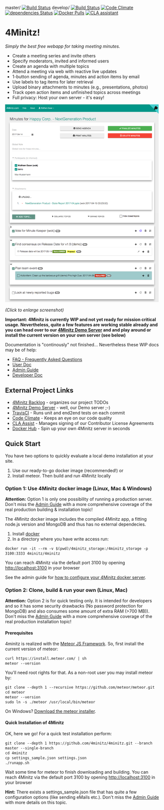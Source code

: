 
master/ [![Build Status](https://travis-ci.org/4minitz/4minitz.svg?branch=master)](https://travis-ci.org/4minitz/4minitz)
develop/ [![Build Status](https://travis-ci.org/4minitz/4minitz.svg?branch=develop)](https://travis-ci.org/4minitz/4minitz)
[![Code Climate](https://codeclimate.com/github/4minitz/4minitz/badges/gpa.svg)](https://codeclimate.com/github/4minitz/4minitz)
[![dependencies Status](https://david-dm.org/4minitz/4minitz/status.svg)](https://david-dm.org/4minitz/4minitz)
[![Docker Pulls](https://img.shields.io/docker/pulls/4minitz/4minitz.svg)](https://hub.docker.com/r/4minitz/4minitz/)
[![CLA assistant](https://cla-assistant.io/readme/badge/4minitz/4minitz)](https://cla-assistant.io/4minitz/4minitz)


# 4Minitz!

*Simply the best free webapp for taking meeting minutes.*

* Create a meeting series and invite others
* Specify moderators, invited and informed users
* Create an agenda with multiple topics
* Attend a meeting via web with reactive live updates
* 1-button sending of agenda, minutes and action items by email 
* Use labels to tag items for later retrieval
* Upload binary attachments to minutes (e.g., presentations, photos)
* Track open action items and unfinished topics across meetings
* Full privacy: Host your own server - it's easy!

<a href="https://raw.githubusercontent.com/4minitz/4minitz/develop/doc/4minitz_screenshot.png"><img src="https://raw.githubusercontent.com/4minitz/4minitz/develop/doc/4minitz_screenshot.png" width="500" ></a>

*(Click to enlarge screenshot)*


**Important: 4Minitz is currently WIP and not yet ready for mission critical usage. 
Nevertheless, quite a few features are working stable already and you can head over to our
[4Minitz Demo Server](https://www.4minitz.com) and and play around or install the current 
version on your own server (see below)** 

Documentation is "continously" not finished... Nevertheless these WIP docs may be of help:

* [FAQ - Frequently Asked Questions](doc/faq.md)
* [User Doc](doc/user/usermanual.md)
* [Admin Guide](doc/admin/adminguide.md)
* [Developer Doc](doc/developer/developermanual.md)

## External Project Links
* [4Minitz Backlog](https://github.com/4minitz/4minitz/projects/1) - organizes our project TODOs
* [4Minitz Demo Server](https://www.4minitz.com) - well, our Demo server ;-)
* [TravisCI](https://travis-ci.org/4minitz/4minitz) - Runs unit and end2end tests on each commit
* [Code Climate](https://codeclimate.com/github/4minitz/4minitz) - Keeps an eye on our code quality 
* [CLA Assist](https://cla-assistant.io/4minitz/4minitz) - Manages signing of our Contributor License Agreements 
* [Docker Hub](https://hub.docker.com/r/4minitz/4minitz/) - Spin up your own 4Minitz server in seconds 



## Quick Start
You have two options to quickly evaluate a local demo 
installation at your site.

1. Use our ready-to-go docker image (recommended!) or
1. Install meteor. Then build and run 4Minitz locally


### Option 1: Use 4Minitz docker image (Linux, Mac & Windows)
**Attention:** Option 1 is only one possibility of running a production
server.
Don't miss the [Admin Guide](doc/admin/adminguide.md)
with a more comprehensive coverage of the real production
building & installation topic!

The 4Minitz docker image includes the compiled 4Minitz app, a fitting 
node.js version and MongoDB and thus has no external dependecies.

1. Install [docker](https://docs.docker.com/engine/installation/)
2. In a directory where you have write access run:
```
docker run -it --rm -v $(pwd)/4minitz_storage:/4minitz_storage -p 3100:3333 4minitz/4minitz
```
You can reach 4Minitz via the default port 3100 by opening 
[http://localhost:3100](http://localhost:3100) in your browser

See the admin guide for
[how to configure your 4Minitz docker server](doc/admin/adminguide.md#production-running---with-docker).


### Option 2: Clone, build & run your own (Linux, Mac)
**Attention:** Option 2 is for quick testing only.
It is intended for developers and so it has some security drawbacks (No
password protection for MongoDB) and also consumes some amount of extra RAM
(>700 MB)). Don't miss the [Admin Guide](doc/admin/adminguide.md)
with a more comprehensive coverage of the real production installation topic!

#### Prerequisites
4minitz is realized with the [Meteor JS Framework](http://www.meteor.com). So, first install the current version of meteor:

    curl https://install.meteor.com/ | sh
    meteor --version

You'll need root rights for that. As a non-root user you may install
meteor by:

    git clone --depth 1 --recursive https://github.com/meteor/meteor.git
    cd meteor
    meteor --version
    sudo ln -s ./meteor /usr/local/bin/meteor

On Windows? [Download the meteor installer](https://install.meteor.com/windows). 

#### Quick Installation of 4Minitz   
OK, here we go! For a quick test installation perform:

    git clone --depth 1 https://github.com/4minitz/4minitz.git --branch master --single-branch
    cd 4minitz
    cp settings_sample.json settings.json
    ./runapp.sh

Wait some time for meteor to finish downloading and building. 
You can reach 4Minitz via the default port 3100 by opening 
[http://localhost:3100](http://localhost:3100) in your browser

**Hint:** There exists a settings_sample.json file that has quite a few configuration options
(like sending eMails etc.). Don't miss the [Admin Guide](doc/admin/adminguide.md) with more details
 on this topic.
 